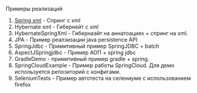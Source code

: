 Примеры реализаций

1. <a href = "https://github.com/Dilitand1/Examples/tree/master/SpringXml">Spring xml</a> - Спринг с xml
2. Hybernate xml - Гибернейт с xml
3. HybernateSpringXml - Гибернаэйт на аннатоациях + спринг на xml.
4. JPA - Пример реалзизации java persistence API
5. SpringJdbc - Примитивный пример SpringJDBC + batch
6. AspectJSpringjdbc - Пример АОП + spring jdbc
7. GradleDemo - примитивный пример gradle + spring.
8. SpringCloudExample - Пример работы SpringCloud. Для демо используется репозиторий с конфигами.
9. SeleniumTests - Пример автотеста на селениуме с использованием firefox
